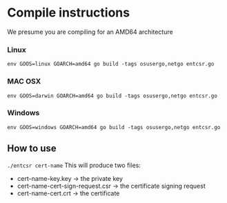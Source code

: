 # Compile instructions

We presume you are compiling for an AMD64 architecture

### Linux

`env GOOS=linux GOARCH=amd64 go build -tags osusergo,netgo entcsr.go`

### MAC OSX

`env GOOS=darwin GOARCH=amd64 go build -tags osusergo,netgo entcsr.go`

### Windows

`env GOOS=windows GOARCH=amd64 go build -tags osusergo,netgo entcsr.go`

## How to use

`./entcsr cert-name` This will produce two files:

- cert-name-key.key -> the private key
- cert-name-cert-sign-request.csr -> the certificate signing request
- cert-name-cert.crt -> the certificate
